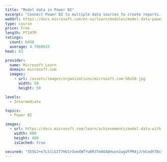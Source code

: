 ```yaml
---
title: "Model data in Power BI"
excerpt: "Connect Power BI to multiple data sources to create reports. Define the relationship between your data sources."
webUrl: https://docs.microsoft.com/en-us/learn/modules/model-data-power-bi/
type: course
price: Free
length: PT1H7M
ratings:
  count: 6498
  average: 4.7060633
heat: 63

provider:
  name: Microsoft Learn
  domain: microsoft.com
  images:
    - url: /assets/images/organizations/microsoft.com-50x50.jpg
      width: 50
      height: 50

levels:
  - Intermediate

topics:
  - Power BI

images:
  - url: https://docs.microsoft.com/learn/achievements/model-data-with-power-bi-desktop-social.png
    width: 800
    height: 400
    isCached: true

secured: "555GJ+e7LS1iGIT7HU1rOvmXWTYu0R3Tm0O4QHuonIwgVFPM4jJrbCedhTNstCf9+ANdI4fpRpY+Sqphszqv4o+VQhZ3OaOcnJbdYApWd2ZBmPJmCb+NOtWvhywuYr7oT/lirtdDZ13BtNC1HelqIUApgzNxT7bJ/d0B/LjrIQFCxU33ANeFpB+WTNE9vi3wP1nPINysw6fJ89X+pB6nd74s2tF4MM69zE+sJd4blu9+yRqT+6xwVwfb6Jl09cyZJ9sfJu/noy/bB8FSh5gH0KX5YtAFMaSbKwe5BcfOxHj+ybnDJPTgrCMi55xqX79TK9Fr2iSa8c2/qdlr+O22RwClGA9nGGv/W72iBaSmrfpsudf4c2qInGovMcZkOsTQHhpgBzfCUhg42vYvQsmIce/oep1h55GXyxi9zw+yK/I=;HJ8fZSnWDWwJx33vkRzqPw=="
---
```


